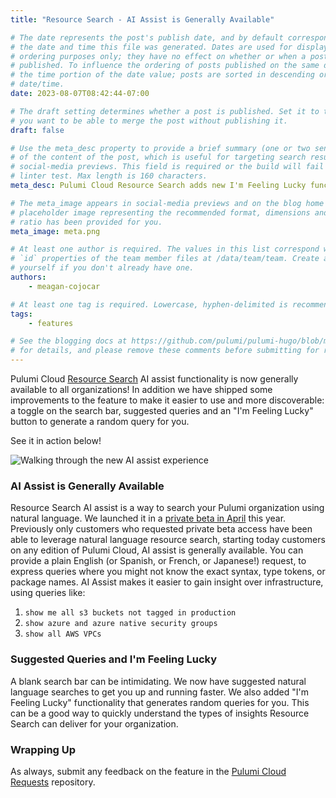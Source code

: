 ```yaml
---
title: "Resource Search - AI Assist is Generally Available"

# The date represents the post's publish date, and by default corresponds with
# the date and time this file was generated. Dates are used for display and
# ordering purposes only; they have no effect on whether or when a post is
# published. To influence the ordering of posts published on the same date, use
# the time portion of the date value; posts are sorted in descending order by
# date/time.
date: 2023-08-07T08:42:44-07:00

# The draft setting determines whether a post is published. Set it to true if
# you want to be able to merge the post without publishing it.
draft: false

# Use the meta_desc property to provide a brief summary (one or two sentences)
# of the content of the post, which is useful for targeting search results or
# social-media previews. This field is required or the build will fail the
# linter test. Max length is 160 characters.
meta_desc: Pulumi Cloud Resource Search adds new I'm Feeling Lucky functionality, new and easier to use toggle and expands access outside of waitlist.

# The meta_image appears in social-media previews and on the blog home page. A
# placeholder image representing the recommended format, dimensions and aspect
# ratio has been provided for you.
meta_image: meta.png

# At least one author is required. The values in this list correspond with the
# `id` properties of the team member files at /data/team/team. Create a file for
# yourself if you don't already have one.
authors:
    - meagan-cojocar

# At least one tag is required. Lowercase, hyphen-delimited is recommended.
tags:
    - features

# See the blogging docs at https://github.com/pulumi/pulumi-hugo/blob/master/BLOGGING.md
# for details, and please remove these comments before submitting for review.
---
```


Pulumi Cloud [Resource Search](/docs/pulumi-cloud/insights/search) AI assist functionality is now generally available to all organizations! In addition we have shipped some improvements to the feature to make it easier to use and more discoverable: a toggle on the search bar, suggested queries and an "I'm Feeling Lucky" button to generate a random query for you.

<!--more-->
See it in action below!

![Walking through the new AI assist experience](https://www.pulumi.com/uploads/feeling-lucky.gif)

### AI Assist is Generally Available

Resource Search AI assist is a way to search your Pulumi organization using natural language. We launched it in a [private beta in April](/blog/pulumi-insights) this year. Previously only customers who requested private beta access have been able to leverage natural language resource search, starting today customers on any edition of Pulumi Cloud, AI assist is generally available. You can provide a plain English (or Spanish, or French, or Japanese!) request, to express queries where you might not know the exact syntax, type tokens, or package names. AI Assist makes it easier to gain insight over infrastructure, using queries like:

1. `show me all s3 buckets not tagged in production`
2. `show azure and azure native security groups`
3. `show all AWS VPCs`

### Suggested Queries and I'm Feeling Lucky

A blank search bar can be intimidating. We now have suggested natural language searches to get you up and running faster. We also added "I'm Feeling Lucky" functionality that generates random queries for you. This can be a good way to quickly understand the types of insights Resource Search can deliver for your organization.

### Wrapping Up

As always, submit any feedback on the feature in the [Pulumi Cloud Requests](https://github.com/pulumi/pulumi-cloud-requests/issues/new/choose) repository.
